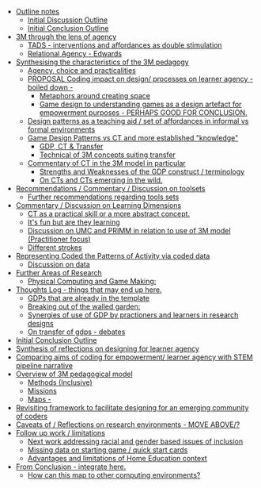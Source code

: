 -   [Outline notes](#outline-notes)
    -   [Initial Discussion Outline](#initial-discussion-outline)
    -   [Initial Conclusion Outline](#initial-conclusion-outline)
-   [3M through the lens of agency](#m-through-the-lens-of-agency)
    -   [TADS - interventions and affordances as double
        stimulation](#tads---interventions-and-affordances-as-double-stimulation)
    -   [Relational Agency - Edwards](#relational-agency---edwards)
-   [Synthesising the characteristics of the 3M
    pedagogy](#synthesising-the-characteristics-of-the-3m-pedagogy)
    -   [Agency, choice and
        practicalities](#agency-choice-and-practicalities)
    -   [PROPOSAL Coding impact on design/ processes on learner agency -
        boiled
        down -](#proposal-coding-impact-on-design-processes-on-learner-agency---boiled-down--)
        -   [Metaphors around creating
            space](#metaphors-around-creating-space)
        -   [Game design to understanding games as a design artefact for
            empowerment purposes - PERHAPS GOOD FOR
            CONCLUSION.](#game-design-to-understanding-games-as-a-design-artefact-for-empowerment-purposes---perhaps-good-for-conclusion.)
    -   [Design patterns as a teaching aid / set of affordances in
        informal vs formal
        environments](#design-patterns-as-a-teaching-aid-set-of-affordances-in-informal-vs-formal-environments)
    -   [Game Design Patterns vs CT and more established
        "knowledge"](#game-design-patterns-vs-ct-and-more-established-knowledge)
        -   [GDP, CT & Transfer](#gdp-ct-transfer)
        -   [Technical of 3M concepts suiting
            transfer](#technical-of-3m-concepts-suiting-transfer)
    -   [Commentary of CT in the 3M model in
        particular](#commentary-of-ct-in-the-3m-model-in-particular)
        -   [Strengths and Weaknesses of the GDP construct /
            terminology](#strengths-and-weaknesses-of-the-gdp-construct-terminology)
        -   [On CTs and CTs emerging in the
            wild.](#on-cts-and-cts-emerging-in-the-wild.)
-   [Recommendations / Commentary / Discussion on
    toolsets](#recommendations-commentary-discussion-on-toolsets)
    -   [Further recommendations regarding tools
        sets](#further-recommendations-regarding-tools-sets)
-   [Commentary / Discussion on Learning
    Dimensions](#commentary-discussion-on-learning-dimensions)
    -   [CT as a practical skill or a more abstract
        concept.](#ct-as-a-practical-skill-or-a-more-abstract-concept.)
    -   [It's fun but are they learning](#its-fun-but-are-they-learning)
    -   [Discussion on UMC and PRIMM in relation to use of 3M model
        (Practitioner
        focus)](#discussion-on-umc-and-primm-in-relation-to-use-of-3m-model-practitioner-focus)
    -   [Different strokes](#different-strokes)
-   [Representing Coded the Patterns of Activity via coded
    data](#representing-coded-the-patterns-of-activity-via-coded-data)
    -   [Discussion on data](#discussion-on-data)
-   [Further Areas of Research](#further-areas-of-research)
    -   [Physical Computing and Game
        Making:](#physical-computing-and-game-making)
-   [Thoughts Log - things that may end up
    here.](#thoughts-log---things-that-may-end-up-here.)
    -   [GDPs that are already in the
        template](#gdps-that-are-already-in-the-template)
    -   [Breaking out of the walled
        garden:](#breaking-out-of-the-walled-garden)
    -   [Synergies of use of GDP by practioners and learners in research
        designs](#synergies-of-use-of-gdp-by-practioners-and-learners-in-research-designs)
    -   [On transfer of gdps - debates](#on-transfer-of-gdps---debates)
-   [Initial Conclusion Outline](#initial-conclusion-outline-1)
-   [Synthesis of reflections on designing for learner
    agency](#synthesis-of-reflections-on-designing-for-learner-agency)
-   [Comparing aims of coding for empowerment/ learner agency with STEM
    pipeline
    narrative](#comparing-aims-of-coding-for-empowerment-learner-agency-with-stem-pipeline-narrative)
-   [Overview of 3M pedagogical
    model](#overview-of-3m-pedagogical-model)
    -   [Methods (Inclusive)](#methods-inclusive)
    -   [Missions](#missions)
    -   [Maps -](#maps--)
-   [Revisiting framework to facilitate designing for an emerging
    community of
    coders](#revisiting-framework-to-facilitate-designing-for-an-emerging-community-of-coders)
-   [Caveats of / Reflections on research environments - MOVE
    ABOVE/?](#caveats-of-reflections-on-research-environments---move-above)
-   [Follow up work / limitations](#follow-up-work-limitations)
    -   [Next work addressing racial and gender based issues of
        inclusion](#next-work-addressing-racial-and-gender-based-issues-of-inclusion)
    -   [Missing data on starting game / quick start
        cards](#missing-data-on-starting-game-quick-start-cards)
    -   [Advantages and limitations of Home Education
        context](#advantages-and-limitations-of-home-education-context)
-   [From Conclusion - integrate
    here.](#from-conclusion---integrate-here.)
    -   [How can this map to other computing
        environments?](#how-can-this-map-to-other-computing-environments)
